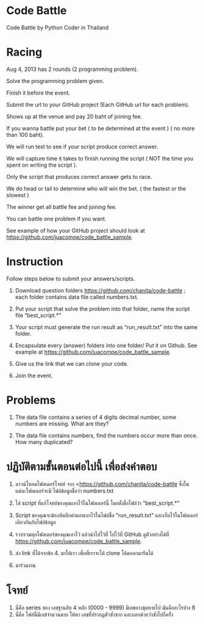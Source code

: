 Code Battle
===========

Code Battle by Python Coder in Thailand 

Racing
=======
Aug 4, 2013 has 2 rounds (2 programming problem).

Solve the programming problem given.

Finish it before the event.

Submit the url to your GitHub project (Each GitHub url for each problem).

Shows up at the venue and pay 20 baht of joining fee.

If you wanna battle put your bet ( to be determined at the event ) ( no more than 100 baht).

We will run test to see if your script produce correct answer.

We will capture time it takes to finish running the script ( NOT the time you spent on writing the script ).

Only the script that produces correct answer gets to race.

We do head or tail to determine who will win the bet. ( the fastest or the slowest )

The winner get all battle fee and joining fee.

You can battle one problem if you want.

See example of how your GitHub project should look at https://github.com/juacompe/code_battle_sample.



Instruction
=============

Follow steps below to submit your answers/scripts.

1. Download question folders https://github.com/chanita/code-battle  ; each folder contains data file called numbers.txt.

2. Put your script that solve the problem into that folder, name the script file “best_script.*”

3. Your script must generate the run result as “run_result.txt” into the same folder.

4. Encapsulate every (answer) folders into one folder/ Put it on Github. See example at https://github.com/juacompe/code_battle_sample.

5. Give us the link that we can clone your code.

6. Join the event.


Problems
===========

1. The data file contains a series of 4 digits decimal number, some numbers are missing. What are they?

2. The data file contains numbers, find the numbers occur more than once. How many duplicated?


ปฏิบัติตามขั้นตอนต่อไปนี้ เพื่อส่งคำตอบ
=============================

1. ดาวน์โหลดโฟลเดอร์โจทย์ จาก <https://github.com/chanita/code-battle ซึ่งในแต่ละโฟลเดอร์จะมี ไฟล์ข้อมูลชื่อว่า numbers.txt

2. ใส่ script ที่แก้โจทย์ของคุณเอาไว้ในโฟลเดอร์นี้ โดยตั้งชื่อไฟล์ว่า "best_script.*"

3. Script ของคุณจะต้องบันทึกคำตอบเอาไว้ในไฟล์ชื่อ "run_result.txt" และเก็บไว้ในโฟลเดอร์เดียวกันกับไฟล์ข้อมูล

4. รวบรวมทุกโฟลเดอร์ของคุณเอาไว้ แล้วนำไปไว้ที่ ไปไว้ที่ GitHub ดูตัวอย่างได้ที่ https://github.com/juacompe/code_battle_sample.

5. ส่ง link ที่ได้จากข้อ 4. มาให้เรา เพื่อที่เราจะได้ clone โค้ดออกมารันได้

6. มาร่วมงาน


โจทย์
======

1. นี่คือ series ของ เลขฐานสิบ 4 หลัก (0000 - 9999) มีเลขบางชุดหายไป มันคืออะไรบ้าง
ß
2. นี่คือ ไฟล์นี้มีเลข่จำนวนมาก ให้หา เลขที่ปรากฏตัวซ้ำซาก และบอกด้วยว่าซ้ำไปกี่ครั้ง





